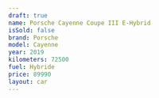 ```yaml
---
draft: true
name: Porsche Cayenne Coupe III E-Hybrid
isSold: false
brand: Porsche
model: Cayenne
year: 2019
kilometers: 72500
fuel: Hybride
price: 89990
layout: car
---
```


